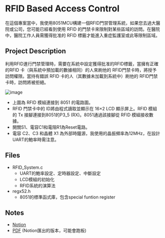 # RFID Based Access Control

在這個專案當中，我使用8051MCU構建一個RFID門禁管理系統，如果您去過大醫院或公司，您可能已經看到使用 RFID 的門禁卡來限制對某些區域的訪問。在醫院中，醫院工作人員需獲得批准的 RFID 標籤才能進入重症監護室或此等限制區域。

## Project ****Description****

利用RFID進行門禁管理時，需要在系統中設定獲得批准的RFID標籤，當擁有正確的RFID 卡（與系統中預加載的數據相同）的人來刷他的 RFID門禁卡時，將授予訪問權限。當持有錯誤 RFID 卡的人（其數據未加載到系統中）刷他的 RFID門禁卡時，訪問將被拒絕。

![image](https://github.com/HsuWeiJ/InterviewSideProject/blob/master/RFID_LCD_Project/RFID_Based_Access_Control_using_8051.png)

- 上圖為 RFID 模組連接到 8051 的電路圖。
- RFID 門禁卡中的 ID將由程式讀取並顯示在 16×2 LCD 顯示屏上。RFID 模組的 Tx 接腳連接到8051的P3_5 (RX)。8051通過該接腳從 RFID 模組接收數據。
- 開關S1、電容C1和電阻R1為Reset電路。
- 電容 C2、C3 和晶體 X1 為外部時鐘源，我使用的晶振頻率為12MHz，在設計UART的鮑率時需注意。

## Files

- RFID_System.c
    - UART的鮑率設定、定時器設定、中斷設定
    - LCD模組的初始化
    - RFID系統的演算法
- regx52.h
    - 8051的標準函式庫，包含special funtion register

## Notes

- [Notion](https://zippy-stretch-eb0.notion.site/8051-RFID-Access-control-2c67e968bec74822b4e508a5a055926b "link")
- [PDF](https://drive.google.com/file/d/1LVrrkECrpcI217pk-Pp_OPU__6wGkkzl/view?usp=sharing "link") (Notion匯出的版本，可能會跑板)
